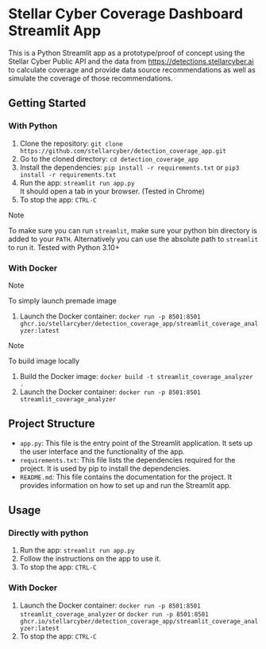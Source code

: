 # Stellar Cyber Coverage Dashboard Streamlit App

This is a Python Streamlit app as a prototype/proof of concept using the Stellar Cyber Public API and the data from https://detections.stellarcyber.ai to calculate coverage and provide data source recommendations as well as simulate the coverage of those recommendations.

## Getting Started

### With Python

1. Clone the repository: `git clone https://github.com/stellarcyber/detection_coverage_app.git`
2. Go to the cloned directory: `cd detection_coverage_app`
3. Install the dependencies: `pip install -r requirements.txt`  or `pip3 install -r requirements.txt`
4. Run the app: `streamlit run app.py`  
   It should open a tab in your browser. (Tested in Chrome)
5. To stop the app: `CTRL-C`

> [!NOTE]
> To make sure you can run `streamlit`, make sure your python bin directory is added to your `PATH`. Alternatively you can use the absolute path to `streamlit` to run it.
> Tested with Python 3.10+

### With Docker

> [!NOTE]
> To simply launch premade image
1. Launch the Docker container: `docker run -p 8501:8501 ghcr.io/stellarcyber/detection_coverage_app/streamlit_coverage_analyzer:latest`
   
> [!NOTE]
> To build image locally

1. Build the Docker image: `docker build -t streamlit_coverage_analyzer .`
2. Launch the Docker container: `docker run -p 8501:8501 streamlit_coverage_analyzer`

## Project Structure

- `app.py`: This file is the entry point of the Streamlit application. It sets up the user interface and the functionality of the app.
- `requirements.txt`: This file lists the dependencies required for the project. It is used by pip to install the dependencies.
- `README.md`: This file contains the documentation for the project. It provides information on how to set up and run the Streamlit app.

## Usage

### Directly with python

1. Run the app: `streamlit run app.py`
2. Follow the instructions on the app to use it.
3. To stop the app: `CTRL-C`

### With Docker
1. Launch the Docker container: `docker run -p 8501:8501 streamlit_coverage_analyzer` or `docker run -p 8501:8501 ghcr.io/stellarcyber/detection_coverage_app/streamlit_coverage_analyzer:latest`
2. To stop the app: `CTRL-C`
